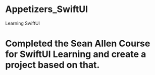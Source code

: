 # Appetizers_SwiftUI
Learning SwiftUI

# Completed the Sean Allen Course for SwiftUI Learning and create a project based on that.
